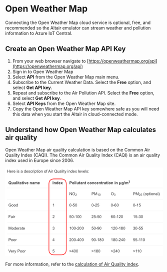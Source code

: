 # Open Weather Map

Connecting the Open Weather Map cloud service is optional, free, and recommended so the Altair emulator can stream weather and pollution information to Azure IoT Central.

## Create an Open Weather Map API Key

1. From your web browser navigate to [https://openweathermap.org/api](https://openweathermap.org/api)
1. Sign in to Open Weather Map
1. Select **API** from the Open Weather Map main menu.
1. Subscribe to the Current Weather Data. Select the **Free** option, and select **Get API key**.
1. Repeat and subscribe to the Air Pollution API. Select the **Free** option, and select **Get API key**.
1. Select **API Keys** from the Open Weather Map site.
1. Copy the Open Weather Map API key somewhere safe as you will need this data when you start the Altair in cloud-connected mode.

## Understand how Open Weather Map calculates air quality

Open Weather Map air quality calculation is based on the Common Air Quality Index (CAQI). The Common Air Quality Index (CAQI) is an air quality index used in Europe since 2006.

![The image shows how Open Weather Map calculate air quality index](img/open_weather_map_air_quality_index.png)

For more information, refer to the [calculation of Air Quality index](https://en.wikipedia.org/wiki/Air_quality_index#CAQI).
